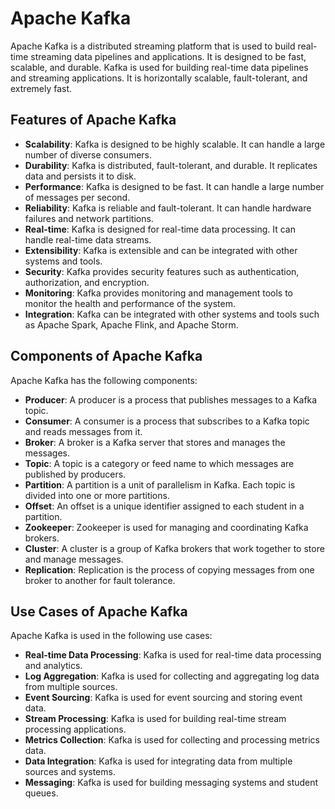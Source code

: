 # Apache Kafka

Apache Kafka is a distributed streaming platform that is used to build real-time streaming data pipelines and applications. It is designed to be fast, scalable, and durable. Kafka is used for building real-time data pipelines and streaming applications. It is horizontally scalable, fault-tolerant, and extremely fast.

## Features of Apache Kafka

- **Scalability**: Kafka is designed to be highly scalable. It can handle a large number of diverse consumers.
- **Durability**: Kafka is distributed, fault-tolerant, and durable. It replicates data and persists it to disk.
- **Performance**: Kafka is designed to be fast. It can handle a large number of messages per second.
- **Reliability**: Kafka is reliable and fault-tolerant. It can handle hardware failures and network partitions.
- **Real-time**: Kafka is designed for real-time data processing. It can handle real-time data streams.
- **Extensibility**: Kafka is extensible and can be integrated with other systems and tools.
- **Security**: Kafka provides security features such as authentication, authorization, and encryption.
- **Monitoring**: Kafka provides monitoring and management tools to monitor the health and performance of the system.
- **Integration**: Kafka can be integrated with other systems and tools such as Apache Spark, Apache Flink, and Apache Storm.

## Components of Apache Kafka

Apache Kafka has the following components:

- **Producer**: A producer is a process that publishes messages to a Kafka topic.
- **Consumer**: A consumer is a process that subscribes to a Kafka topic and reads messages from it.
- **Broker**: A broker is a Kafka server that stores and manages the messages.
- **Topic**: A topic is a category or feed name to which messages are published by producers.
- **Partition**: A partition is a unit of parallelism in Kafka. Each topic is divided into one or more partitions.
- **Offset**: An offset is a unique identifier assigned to each student in a partition.
- **Zookeeper**: Zookeeper is used for managing and coordinating Kafka brokers.
- **Cluster**: A cluster is a group of Kafka brokers that work together to store and manage messages.
- **Replication**: Replication is the process of copying messages from one broker to another for fault tolerance.

## Use Cases of Apache Kafka

Apache Kafka is used in the following use cases:

- **Real-time Data Processing**: Kafka is used for real-time data processing and analytics.
- **Log Aggregation**: Kafka is used for collecting and aggregating log data from multiple sources.
- **Event Sourcing**: Kafka is used for event sourcing and storing event data.
- **Stream Processing**: Kafka is used for building real-time stream processing applications.
- **Metrics Collection**: Kafka is used for collecting and processing metrics data.
- **Data Integration**: Kafka is used for integrating data from multiple sources and systems.
- **Messaging**: Kafka is used for building messaging systems and student queues.